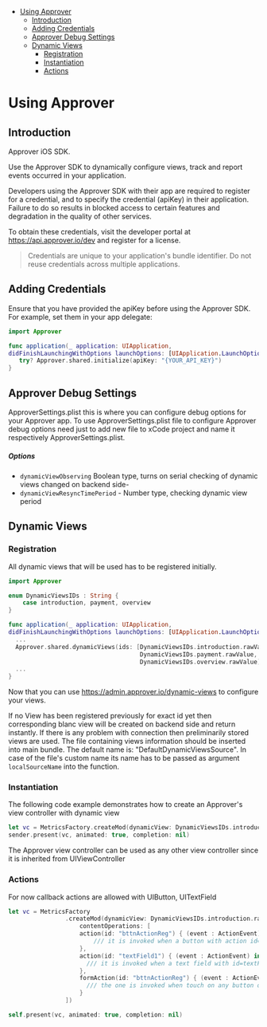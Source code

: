 - [Using Approver](#using-approver)
  - [Introduction](#introduction)
  - [Adding Credentials](#"adding-credentials")
  - [Approver Debug Settings](#"approver-debug-settings")
  - [Dynamic Views](#"dynamic-views")
    - [Registration](#"dynamic-views-registration")
    - [Instantiation](#"dynamic-views-instantiation")
    - [Actions](@"dynamic-views-action")


# Using Approver
## Introduction

 Approver iOS SDK.

 Use the Approver SDK to dynamically configure views, track and report events occurred in your application.

 Developers using the Approver SDK with their app are required to register for
 a credential, and to specify the credential (apiKey) in their application.
 Failure to do so results in blocked access to certain features and degradation
 in the quality of other services.

 To obtain these credentials, visit the developer portal at https://api.approver.io/dev
 and register for a license.

 > Credentials are unique to your application's bundle identifier.
 Do not reuse credentials across multiple applications.

## Adding Credentials

Ensure that you have provided the apiKey before using the Approver SDK.
For example, set them in your app delegate:

```swift
import Approver

func application(_ application: UIApplication,
didFinishLaunchingWithOptions launchOptions: [UIApplication.LaunchOptionsKey: Any]?) -> Bool {
   try? Approver.shared.initialize(apiKey: "{YOUR_API_KEY}")
}
```

## Approver Debug Settings

 ApproverSettings.plist this is where you can configure debug options for your Approver app.
 To use ApproverSettings.plist file to configure Approver debug options need just to  add new file to xCode project and name it respectively ApproverSettings.plist.

 ##### Options
 - `dynamicViewObserving` Boolean type, turns on serial checking of dynamic views changed on backend side-
 - `dynamicViewResyncTimePeriod` - Number type, checking dynamic view period

## Dynamic Views

### Registration

All dynamic views that will be used has to be registered initially.

```swift
import Approver

enum DynamicViewsIDs : String {
    case introduction, payment, overview
}

func application(_ application: UIApplication,
didFinishLaunchingWithOptions launchOptions: [UIApplication.LaunchOptionsKey: Any]?) -> Bool {
  ...
  Approver.shared.dynamicViews(ids: [DynamicViewsIDs.introduction.rawValue,
                                     DynamicViewsIDs.payment.rawValue,
                                     DynamicViewsIDs.overview.rawValue])
  ...
}
```

Now that you can use https://admin.approver.io/dynamic-views to configure your views.

If no View has been registered previously for exact id yet then corresponding
blanc view will be created on backend side and return instantly.
If there is any problem with connection then preliminarily
stored views are used. The file containing views information should be
inserted into main bundle. The default name is: "DefaultDynamicViewsSource".
In case of the file's custom name its name has to be passed as argument `localSourceName`
into the function.


### Instantiation

The following code example demonstrates how to create an Approver's view controller with dynamic view

```swift
let vc = MetricsFactory.createMod(dynamicView: DynamicViewsIDs.introduction.rawValue)
sender.present(vc, animated: true, completion: nil)
```

The Approver view controller can be used as any other view controller since it is inherited from UIViewController

### Actions

For now callback actions are allowed with UIButton, UITextField

```swift
let vc = MetricsFactory
                .createMod(dynamicView: DynamicViewsIDs.introduction.rawValue,
                    contentOperations: [
                    action(id: "bttnActionReg") { (event : ActionEvent) in
                        /// it is invoked when a button with action id=bttnActionReg pressed
                    },
                    action(id: "textField1") { (event : ActionEvent) in
                      /// it is invoked when a text field with id=textField1 touched up inside
                    },
                    formAction(id: "bttnActionReg") { (event : ActionEvent) in
                      /// the one is invoked when touch on any button or text field on dynamic view
                    }
                ])

self.present(vc, animated: true, completion: nil)

```
